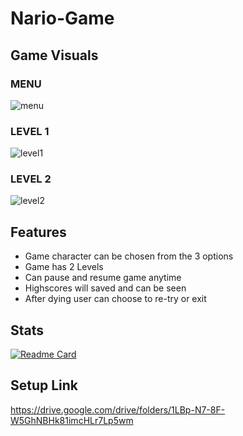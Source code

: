 # Nario-Game

## Game Visuals
### MENU
![menu](https://user-images.githubusercontent.com/83116065/128663442-e1b0ec5f-17bb-4b18-87b0-472d0c64025f.gif)


### LEVEL 1
![level1](https://user-images.githubusercontent.com/83116065/128296772-ef0a2c2b-f52c-4f81-a984-6f60603e8c19.gif)


### LEVEL 2
![level2](https://user-images.githubusercontent.com/83116065/128296810-5f8d4653-e813-45b5-977d-5ed26bbb6213.gif)


## Features
- Game character can be chosen from the 3 options
- Game has 2 Levels
- Can pause and resume game anytime
- Highscores will saved and can be seen
- After dying user can choose to re-try or exit

## Stats
[![Readme Card](https://github-readme-stats.vercel.app/api/pin/?username=Sheikh-Tafsir&theme=radical&repo=Nario-Game&show_icons=true)](https://github.com/anuraghazra/github-readme-stats)




## Setup Link
https://drive.google.com/drive/folders/1LBp-N7-8F-W5GhNBHk81imcHLr7Lp5wm
